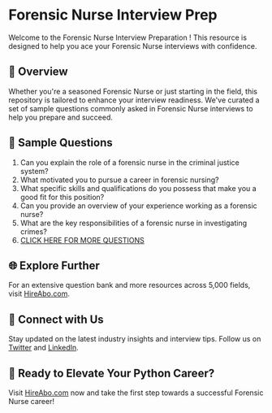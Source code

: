 # Forensic Nurse Interview Prep

Welcome to the Forensic Nurse Interview Preparation ! This resource is designed to help you ace your Forensic Nurse interviews with confidence.

## 🚀 Overview

Whether you're a seasoned Forensic Nurse or just starting in the field, this repository is tailored to enhance your interview readiness. We've curated a set of sample questions commonly asked in Forensic Nurse interviews to help you prepare and succeed.

## 📝 Sample Questions

1. Can you explain the role of a forensic nurse in the criminal justice system?
2. What motivated you to pursue a career in forensic nursing?
3. What specific skills and qualifications do you possess that make you a good fit for this position?
4. Can you provide an overview of your experience working as a forensic nurse?
5. What are the key responsibilities of a forensic nurse in investigating crimes?
6. [CLICK HERE FOR MORE QUESTIONS](https://hireabo.com/job/9_4_27/Forensic%20Nurse)

## 🌐 Explore Further

For an extensive question bank and more resources across 5,000 fields, visit [HireAbo.com](https://www.hireabo.com).

## 📱 Connect with Us

Stay updated on the latest industry insights and interview tips. Follow us on [Twitter](https://twitter.com/hireabo) and [LinkedIn](https://www.linkedin.com/in/hire-abo-3609972a8/).

## 🚀 Ready to Elevate Your Python Career?

Visit [HireAbo.com](https://www.hireabo.com) now and take the first step towards a successful Forensic Nurse career!